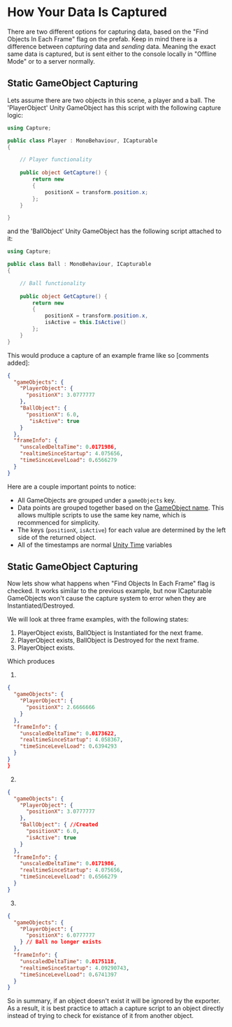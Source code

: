 # How Your Data Is Captured 

There are two different options for capturing data, based on the "Find Objects In Each Frame" flag
on the prefab. Keep in mind there is a difference between *capturing* data 
and *sending* data. Meaning the exact same data is captured, but is sent either to the
console locally in "Offline Mode" or to a server normally.

## Static GameObject Capturing

Lets assume there are two objects in this scene, a player and a ball. 
The 'PlayerObject' Unity GameObject has this script with the following capture logic:

```csharp
using Capture;

public class Player : MonoBehaviour, ICapturable
{

	// Player functionality 
	
    public object GetCapture() {
        return new 
        {
            positionX = transform.position.x;
        };
    }

}
```

and the 'BallObject' Unity GameObject has the following script attached to it:
```csharp
using Capture;

public class Ball : MonoBehaviour, ICapturable
{

	// Ball functionality 
	
    public object GetCapture() {
        return new 
        {
            positionX = transform.position.x,
            isActive = this.IsActive()
        };
    }
}

```

This would produce a capture of an example frame like so [comments added]:

```json
{
  "gameObjects": {
    "PlayerObject": {
      "positionX": 3.0777777
    },
    "BallObject": {
      "positionX": 6.0,
       "isActive": true
    }
  },
  "frameInfo": {
    "unscaledDeltaTime": 0.0171986,
    "realtimeSinceStartup": 4.075656,
    "timeSinceLevelLoad": 0.6566279
  }
}
```

Here are a couple important points to notice:
- All GameObjects are grouped under a `gameObjects` key.
- Data points are grouped together based on the [GameObject name](https://docs.unity3d.com/ScriptReference/Object-name.html). 
This allows multiple scripts to use the same key name, which is recommenced for simplicity.
- The keys (`positionX`, `isActive`) for each value are determined by the left side of the returned
object.
- All of the timestamps are normal [Unity Time](https://docs.unity3d.com/2018.2/Documentation/ScriptReference/Time.html) variables

## Static GameObject Capturing

Now lets show what happens when "Find Objects In Each Frame" flag is checked.
It works similar to the previous example, but now ICapturable GameObjects
won't cause the capture system to error when they are Instantiated/Destroyed. 

We will look at three frame examples, with the following states:
1. PlayerObject exists, BallObject is Instantiated for the next frame.
1. PlayerObject exists, BallObject is Destroyed for the next frame.
1. PlayerObject exists.

Which produces

1.
```json
{
  "gameObjects": {
    "PlayerObject": {
	  "positionX": 2.6666666
    }
  },
  "frameInfo": {
    "unscaledDeltaTime": 0.0173622,
    "realtimeSinceStartup": 4.058367,
    "timeSinceLevelLoad": 0.6394293
  }
}
}
```

2.
```json
{
  "gameObjects": {
    "PlayerObject": {
	  "positionX": 3.0777777
    },
    "BallObject": { //Created
      "positionX": 6.0,
	  "isActive": true
    }
  },
  "frameInfo": { 
    "unscaledDeltaTime": 0.0171986,
    "realtimeSinceStartup": 4.075656,
    "timeSinceLevelLoad": 0.6566279 
  }
}
```

3.
```json
{
  "gameObjects": {
    "PlayerObject": {
	  "positionX": 6.0777777
    } // Ball no longer exists
  },
  "frameInfo": {
    "unscaledDeltaTime": 0.0175118,
    "realtimeSinceStartup": 4.09290743,
    "timeSinceLevelLoad": 0.6741397
  }
}
```

So in summary, if an object doesn't exist it will be ignored by the exporter.
As a result, it is best practice to attach a capture script to an object directly 
instead of trying to check for existance of it from another object. 